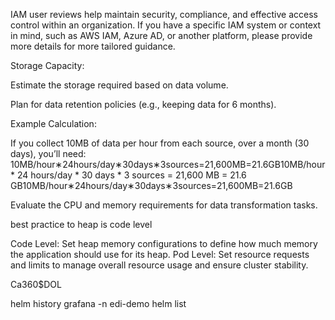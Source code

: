 IAM user reviews help maintain security, compliance, and effective access control within an organization. If you have a specific IAM system or context in mind, such as AWS IAM, Azure AD, or another platform, please provide more details for more tailored guidance.


Storage Capacity: 

Estimate the storage required based on data volume. 

Plan for data retention policies (e.g., keeping data for 6 months). 

Example Calculation: 

If you collect 10MB of data per hour from each source, over a month (30 days), you’ll need: 10MB/hour∗24hours/day∗30days∗3sources=21,600MB=21.6GB10MB/hour * 24 hours/day * 30 days * 3 sources = 21,600 MB = 21.6 GB10MB/hour∗24hours/day∗30days∗3sources=21,600MB=21.6GB 

Evaluate the CPU and memory requirements for data transformation tasks. 

best practice to heap is code level

Code Level: Set heap memory configurations to define how much memory the application should use for its heap.
Pod Level: Set resource requests and limits to manage overall resource usage and ensure cluster stability.

Ca360$DOL

helm history grafana -n edi-demo
helm list 
